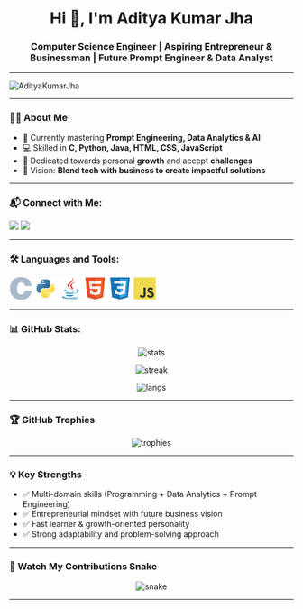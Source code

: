 <h1 align="center">Hi 👋, I'm Aditya Kumar Jha</h1>
<h3 align="center">Computer Science Engineer | Aspiring Entrepreneur & Businessman | Future Prompt Engineer & Data Analyst</h3>

---

<p align="left"> 
  <img src="https://komarev.com/ghpvc/?username=AdityaKumarJha&label=Profile%20views&color=0e75b6&style=flat" alt="AdityaKumarJha" /> 
</p>

---

### 👨‍💻 About Me
- 🌱 Currently mastering **Prompt Engineering, Data Analytics & AI**  
- 💻 Skilled in **C, Python, Java, HTML, CSS, JavaScript**  
- 🚀 Dedicated towards personal **growth** and accept **challenges**  
- 🎯 Vision: **Blend tech with business to create impactful solutions**  

---

### 📬 Connect with Me:
<p align="left">
<a href="mailto:adityatechno663@gmail.com"><img src="https://img.shields.io/badge/Gmail-D14836?style=for-the-badge&logo=gmail&logoColor=white" /></a>
<a href="http://www.linkedin.com/in/adityakumarjha999"><img src="https://img.shields.io/badge/LinkedIn-0077B5?style=for-the-badge&logo=linkedin&logoColor=white" /></a>
</p>

---

### 🛠️ Languages and Tools:
<p align="left">
  <img src="https://raw.githubusercontent.com/devicons/devicon/master/icons/c/c-original.svg" alt="c" width="40" height="40"/> 
  <img src="https://raw.githubusercontent.com/devicons/devicon/master/icons/python/python-original.svg" alt="python" width="40" height="40"/> 
  <img src="https://raw.githubusercontent.com/devicons/devicon/master/icons/java/java-original.svg" alt="java" width="40" height="40"/> 
  <img src="https://raw.githubusercontent.com/devicons/devicon/master/icons/html5/html5-original.svg" alt="html5" width="40" height="40"/> 
  <img src="https://raw.githubusercontent.com/devicons/devicon/master/icons/css3/css3-original.svg" alt="css3" width="40" height="40"/> 
  <img src="https://raw.githubusercontent.com/devicons/devicon/master/icons/javascript/javascript-original.svg" alt="javascript" width="40" height="40"/> 
</p>

---

### 📊 GitHub Stats:
<p align="center">
  <img src="https://github-readme-stats.vercel.app/api?username=AdityaKumarJha&show_icons=true&theme=radical" alt="stats" />
</p>

<p align="center">
  <img src="https://github-readme-streak-stats.herokuapp.com/?user=AdityaKumarJha&theme=radical" alt="streak" />
</p>

<p align="center">
  <img src="https://github-readme-stats.vercel.app/api/top-langs/?username=AdityaKumarJha&layout=compact&theme=radical" alt="langs" />
</p>

---

### 🏆 GitHub Trophies
<p align="center">
  <img src="https://github-profile-trophy.vercel.app/?username=AdityaKumarJha&theme=onedark" alt="trophies" />
</p>

---

### 💡 Key Strengths
- ✅ Multi-domain skills (Programming + Data Analytics + Prompt Engineering)  
- ✅ Entrepreneurial mindset with future business vision  
- ✅ Fast learner & growth-oriented personality  
- ✅ Strong adaptability and problem-solving approach  

---

### 🐍 Watch My Contributions Snake
<p align="center">
  <img src="https://github.com/AdityaKumarJha/AdityaKumarJha/blob/output/github-contribution-grid-snake.svg" alt="snake" />
</p>

---
